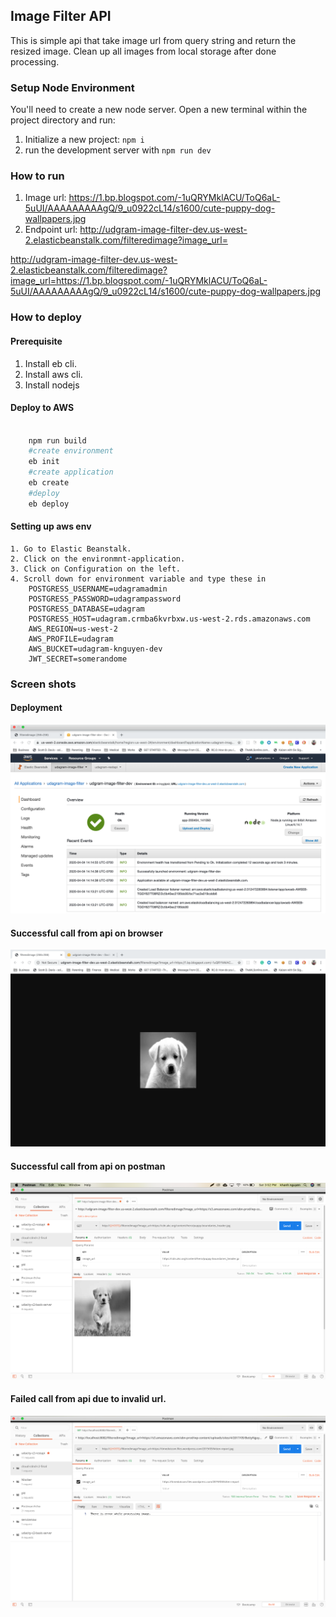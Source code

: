 ## Image Filter API
This is simple api that take image url from query string and return the resized image. Clean up all images from local storage after done processing.

### Setup Node Environment

You'll need to create a new node server. Open a new terminal within the project directory and run:

1. Initialize a new project: `npm i`
2. run the development server with `npm run dev`

### How to run
1.  Image url: https://1.bp.blogspot.com/-1uQRYMklACU/ToQ6aL-5uUI/AAAAAAAAAgQ/9_u0922cL14/s1600/cute-puppy-dog-wallpapers.jpg
2.  Endpoint url: http://udgram-image-filter-dev.us-west-2.elasticbeanstalk.com/filteredimage?image_url=

http://udgram-image-filter-dev.us-west-2.elasticbeanstalk.com/filteredimage?image_url=https://1.bp.blogspot.com/-1uQRYMklACU/ToQ6aL-5uUI/AAAAAAAAAgQ/9_u0922cL14/s1600/cute-puppy-dog-wallpapers.jpg

### How to deploy
#### Prerequisite

1.  Install eb cli.
2.  Install aws cli.
3.  Install nodejs

#### Deploy to AWS
```bash

    npm run build
    #create environment
    eb init
    #create application
    eb create
    #deploy
    eb deploy
```

#### Setting up aws env
    1. Go to Elastic Beanstalk.
    2. Click on the environmnt-application.
    3. Click on Configuration on the left.
    4. Scroll down for environment variable and type these in
        POSTGRESS_USERNAME=udagramadmin
        POSTGRESS_PASSWORD=udagrampassword
        POSTGRESS_DATABASE=udagram
        POSTGRESS_HOST=udagram.crmba6kvrbxw.us-west-2.rds.amazonaws.com
        AWS_REGION=us-west-2
        AWS_PROFILE=udagram
        AWS_BUCKET=udagram-knguyen-dev
        JWT_SECRET=somerandome

### Screen shots

#### Deployment
![eb deployment](deployment_screenshots/eb_screenshot.png "deployment")

#### Successful call from api on browser
![running example](deployment_screenshots/running_example_eb.png "deployment")

#### Successful call from api on postman
![running example](deployment_screenshots/running_example_postman.png "deployment")

#### Failed call from api due to invalid url.
![failed example](deployment_screenshots/failedcall.png "failed")